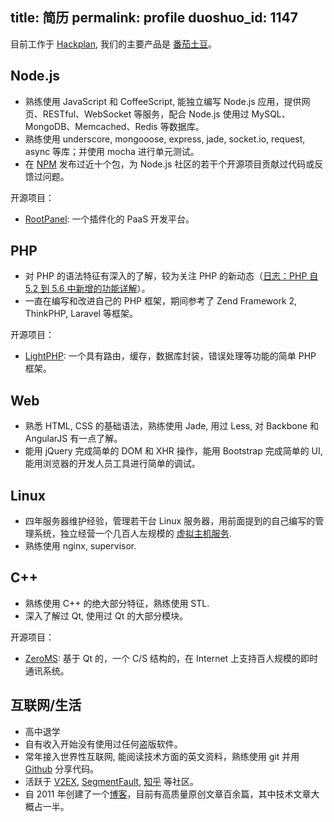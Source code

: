 title: 简历
permalink: profile
duoshuo_id: 1147
---

目前工作于 [Hackplan](http://hackplan.com), 我们的主要产品是 [番茄土豆](https://pomotodo.com)。

## Node.js

* 熟练使用 JavaScript 和 CoffeeScript, 能独立编写 Node.js 应用，提供网页、RESTful、WebSocket 等服务，配合 Node.js 使用过 MySQL、MongoDB、Memcached、Redis 等数据库。
* 熟练使用 underscore, mongooose, express, jade, socket.io, request, async 等库；并使用 mocha 进行单元测试。
* 在 [NPM](https://www.npmjs.com/~jysperm) 发布过近十个包，为 Node.js 社区的若干个开源项目贡献过代码或反馈过问题。

开源项目：

* [RootPanel](https://github.com/jysperm/RootPanel): 一个插件化的 PaaS 开发平台。

## PHP

* 对 PHP 的语法特征有深入的了解，较为关注 PHP 的新动态（[日志：PHP 自 5.2 到 5.6 中新增的功能详解](http://blog.segmentfault.com/jysperm/1190000000403307)）。
* 一直在编写和改进自己的 PHP 框架，期间参考了 Zend Framework 2, ThinkPHP, Laravel 等框架。

开源项目：

* [LightPHP](https://github.com/jysperm/LightPHP): 一个具有路由，缓存，数据库封装，错误处理等功能的简单 PHP 框架。

## Web

* 熟悉 HTML, CSS 的基础语法，熟练使用 Jade, 用过 Less, 对 Backbone 和 AngularJS 有一点了解。
* 能用 jQuery 完成简单的 DOM 和 XHR 操作，能用 Bootstrap 完成简单的 UI, 能用浏览器的开发人员工具进行简单的调试。

## Linux

* 四年服务器维护经验，管理若干台 Linux 服务器，用前面提到的自己编写的管理系统，独立经营一个几百人左规模的 [虚拟主机服务](http://jp1.rpvhost.net).
* 熟练使用 nginx, supervisor.

## C++

* 熟练使用 C++ 的绝大部分特征，熟练使用 STL.
* 深入了解过 Qt, 使用过 Qt 的大部分模块。

开源项目：

* [ZeroMS](https://github.com/jysperm/ZeroMS-1x): 基于 Qt 的，一个 C/S 结构的，在 Internet 上支持百人规模的即时通讯系统。

## 互联网/生活

* 高中退学
* 自有收入开始没有使用过任何盗版软件。
* 常年接入世界性互联网, 能阅读技术方面的英文资料，熟练使用 git 并用 [Github](https://github.com/jysperm) 分享代码。  
* 活跃于 [V2EX](https://www.v2ex.com/member/jybox), [SegmentFault](http://segmentfault.com/u/jysperm), [知乎](http://www.zhihu.com/people/jysperm) 等社区。  
* 自 2011 年创建了一个[博客](https://jysperm.me/)，目前有高质量原创文章百余篇，其中技术文章大概占一半。  
